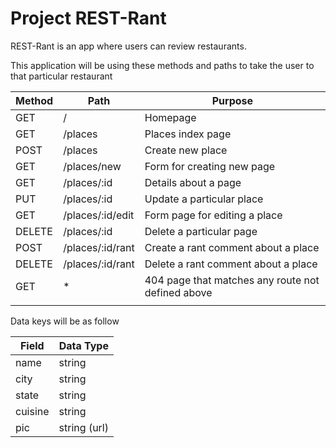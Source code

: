 # Project REST-Rant

REST-Rant is an app where users can review restaurants.

This application will be using these methods and paths to take the user to that particular restaurant

| Method | Path             | Purpose                                           |
| ------ | ---------------- | ------------------------------------------------- |
| GET    | /                | Homepage                                          |
| GET    | /places          | Places index page                                 |
| POST   | /places          | Create new place                                  |
| GET    | /places/new      | Form for creating new page                        |
| GET    | /places/:id      | Details about a page                              |
| PUT    | /places/:id      | Update a particular place                         |
| GET    | /places/:id/edit | Form page for editing a place                     |
| DELETE | /places/:id      | Delete a particular page                          |
| POST   | /places/:id/rant | Create a rant comment about a place               |
| DELETE | /places/:id/rant | Delete a rant comment about a place               |
| GET    | *                | 404 page that matches any route not defined above |
|        |                  |                                                   |


Data keys will be as follow

| Field | Data Type |
| ----- | --------- |
| name  | string    |
| city  | string    |
| state  | string    |
| cuisine  | string    |
| pic  | string (url)    |

